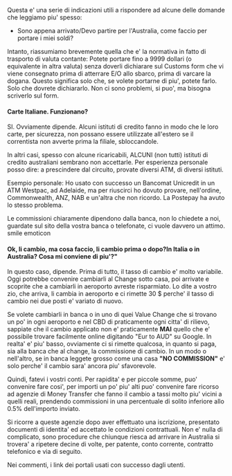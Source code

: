 Questa e' una serie di indicazioni utili a rispondere ad alcune delle domande che leggiamo piu' spesso:

* Sono appena arrivato/Devo partire per l'Australia, come faccio per portare i miei soldi?

Intanto, riassumiamo brevemente quella che e' la normativa in fatto di trasporto di valuta contante: Potete portare fino a 9999 dollari (o equivalente in altra valuta) senza doverli dichiarare sul Customs form che vi viene consegnato prima di atterrare E/O allo sbarco, prima di varcare la dogana. Questo significa solo che, se volete portarne di piu', potete farlo. Solo che dovrete dichiararlo. Non ci sono problemi, si puo', ma bisogna scriverlo sul form.

#### Carte Italiane. Funzionano?
SI. Ovviamente dipende. Alcuni istituti di credito fanno in modo che le loro carte, per sicurezza, non possano essere utilizzate all'estero se il correntista non avverte prima la filiale, sbloccandole.

In altri casi, spesso con alcune ricaricabili, ALCUNI (non tutti) istituti di credito australiani sembrano non accettarle. Per esperienza personale posso dire: a prescindere dal circuito, provate diversi ATM, di diversi istituti.

Esempio personale: Ho usato con successo un Bancomat Unicredit in un ATM Westpac, ad Adelaide, ma per riuscirci ho dovuto provare, nell'ordine, Commonwealth, ANZ, NAB e un'altra che non ricordo. La Postepay ha avuto lo stesso problema.

Le commissioni chiaramente dipendono dalla banca, non lo chiedete a noi, guardate sul sito della vostra banca o telefonate, ci vuole davvero un attimo. smile emoticon

#### Ok, li cambio, ma cosa faccio, li cambio prima o dopo?In Italia o in Australia? Cosa mi conviene di piu'?"

In questo caso, dipende. Prima di tutto, il tasso di cambio e' molto variabile. Oggi potrebbe convenire cambiarli al Change sotto casa, poi arrivate e scoprite che a cambiarli in aeroporto avreste risparmiato. Lo dite a vostro zio, che arriva, li cambia in aeroporto e ci rimette 30 $ perche' il tasso di cambio nei due posti e' variato di nuovo. 

Se volete cambiarli in banca o in uno di quei Value Change che si trovano un po' in ogni aeroporto e nel CBD di praticamente ogni citta' di rilievo, sappiate che il cambio applicato non e' praticamente **MAI** quello che e' possibile trovare facilmente online digitando "Eur to AUD" su Google. In realta' e' piu' basso, ovviamente ci si rimette qualcosa, in quanto si paga, sia alla banca che al change, la commissione di cambio. In un modo o nell'altro, se in banca leggete grosso come una casa **"NO COMMISSION"** e' solo perche' il cambio sara' ancora piu' sfavorevole. 

Quindi, fatevi i vostri conti. Per rapidita' e per piccole somme, puo' convenire fare cosi', per importi un po' piu' alti puo' convenire fare ricorso ad agenzie di Money Transfer che fanno il cambio a tassi molto piu' vicini a quelli reali, prendendo commissioni in una percentuale di solito inferiore allo 0.5% dell'importo inviato.

Si ricorre a queste agenzie dopo aver effettuato una iscrizione, presentato documenti di identita' ed accettato le condizioni contrattuali. Non e' nulla di complicato, sono procedure che chiunque riesca ad arrivare in Australia si trovera' a ripetere decine di volte, per patente, conto corrente, contratto telefonico e via di seguito.

Nei commenti, i link dei portali usati con successo dagli utenti.
